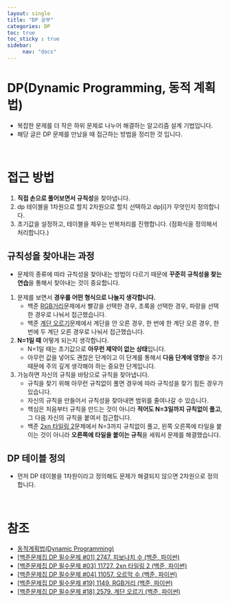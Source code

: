 ```yaml
---
layout: single
title: "DP 공부"
categories: DP
toc: true
toc_sticky : true
sidebar:
     nav: "docs"
---
```


# DP(Dynamic Programming, 동적 계획법)
- 복잡한 문제를 더 작은 하위 문제로 나누어 해결하는 알고리즘 설계 기법입니다.
- 해당 글은 DP 문제를 만났을 때 접근하는 방법을 정리한 것 입니다.

<br>

# 접근 방법
1. **직접 손으로 풀어보면서 규칙성**을 찾아냅니다.
2. dp 테이블을 1차원으로 할지 2차원으로 할지 선택하고 dp[i]가 무엇인지 정의합니다.
3. 초기값을 설정하고, 테이블을 체우는 반복처리를 진행합니다. (점화식을 정의해서 처리합니다.)

## 규칙성을 찾아내는 과정
- 문제의 종류에 따라 규칙성을 찾아내는 방법이 다르기 때문에 **꾸준히 규칙성을 찾는 연습**을 통해서 찾아내는 것이 중요합니다.

1. 문제를 보면서 **경우를 어떤 형식으로 나눌지 생각합니다.**
    - 백준 [RGB거리](https://www.acmicpc.net/problem/1149)문제에서 빨강을 선택한 경우, 초록을 선택한 경우, 파랑을 선택한 경우로 나눠서 접근했습니다.
    - 백준 [계단 오르기](https://www.acmicpc.net/problem/2579)문제에서 계단을 안 오른 경우, 한 번에 한 계단 오른 경우, 한 번에 두 계단 오른 경우로 나눠서 접근했습니다.
2. **N=1일 때** 어떻게 되는지 생각합니다.
    - N=1일 때는 초기값으로 **아무런 제약이 없는 상태**입니다.
    - 아무런 값을 넣어도 괜찮은 단계이고 이 단계를 통해서 **다음 단계에 영향**을 주기 때문에 주의 깊게 생각해야 하는 중요한 단계입니다.
3. 가능하면 자신의 규칙을 바탕으로 규칙을 찾아냅니다.
    - 규칙을 찾기 위해 아무런 규칙없이 풀면 경우에 따라 규칙성을 찾기 힘든 경우가 있습니다.
    - 자신의 규칙을 만들어서 규칙성을 찾아내면 범위를 줄여나갈 수 있습니다.
    - 핵심은 처음부터 규칙을 만드는 것이 아니라 **적어도 N=3일까지 규칙없이 풀고**, 그 다음 자신의 규칙을 붙여서 접근합니다.
    - 백준 [2xn 타일링 2](https://www.acmicpc.net/problem/11727)문제에서 N=3까지 규칙없이 풀고, 왼쪽 오른쪽에 타일을 붙이는 것이 아니라 **오른쪽에 타일을 붙이는 규칙**을 세워서 문제를 해결했습니다.

## DP 테이블 정의
- 먼저 DP 테이블을 1차원이라고 정의해도 문제가 해결되지 않으면 2차원으로 정의합니다.

<br>

# 참조
- [동적계획법(Dynamic Programming)](https://velog.io/@boyeon_jeong/%EB%8F%99%EC%A0%81%EA%B3%84%ED%9A%8D%EB%B2%95Dynamic-Programming)
- [[백준문제집 DP 필수문제 #01] 2747. 피보나치 수 (백준, 파이썬)](https://youtu.be/FRP5rUB92Kk?si=JvllnUgWz22PzTe-)
- [[백준문제집 DP 필수문제 #03] 11727. 2xn 타일링 2 (백준, 파이썬)](https://youtu.be/D1TsU1YTeFI?si=I8AOPewOpnn20v5a)
- [[백준문제집 DP 필수문제 #04] 11057. 오르막 수 (백준, 파이썬)](https://youtu.be/yCpCRLNmVFU?si=Py8vhu5WdSVL1FEN)
- [[백준문제집 DP 필수문제 #19] 1149. RGB거리 (백준, 파이썬)](https://youtu.be/QZXb1JWQ2Gc?si=Z0LnRVKg74IhFSHK)
- [[백준문제집 DP 필수문제 #18] 2579. 계단 오르기 (백준, 파이썬)](https://youtu.be/VA0yKXI80rg?si=bTBq6XGsUfAsmZco)